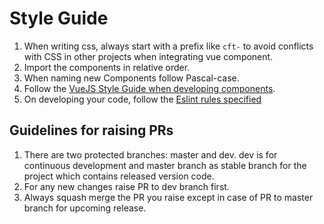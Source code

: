 # Style Guide

1. When writing css, always start with a prefix like `cft-` to avoid conflicts
with CSS in other projects when integrating vue component.
2. Import the components in relative order.
3. When naming new Components follow Pascal-case.
4. Follow the [VueJS Style Guide when developing components](https://vuejs.org/v2/style-guide/).
5. On developing your code, follow the [Eslint rules specified](../.eslintrc.js)

## Guidelines for raising PRs

1. There are two protected branches: master and dev. dev is for continuous development
and master branch as stable branch for the project which contains released version code.
2. For any new changes raise PR to dev branch first.
3. Always squash merge the PR you raise except in case of PR to master branch
for upcoming release.
